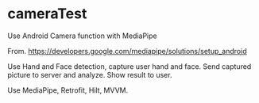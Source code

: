 # cameraTest

Use Android Camera function with MediaPipe

From. https://developers.google.com/mediapipe/solutions/setup_android

Use Hand and Face detection, capture user hand and face. Send captured picture to server and analyze.
Show result to user.

Use MediaPipe, Retrofit, Hilt, MVVM.
